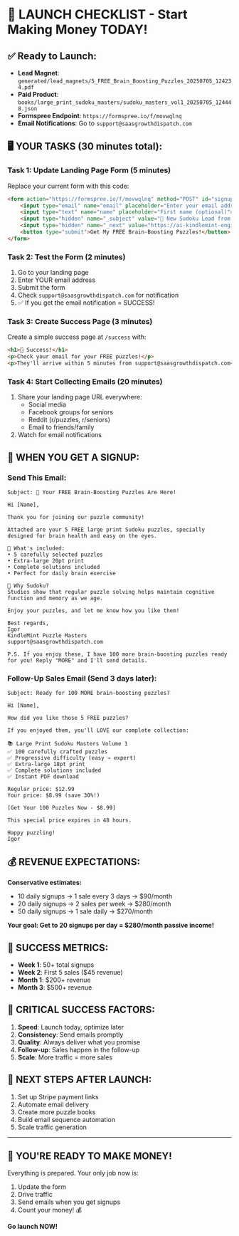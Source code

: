 # 🚀 LAUNCH CHECKLIST - Start Making Money TODAY!

## ✅ Ready to Launch:
- **Lead Magnet**: `generated/lead_magnets/5_FREE_Brain_Boosting_Puzzles_20250705_124234.pdf`
- **Paid Product**: `books/large_print_sudoku_masters/sudoku_masters_vol1_20250705_124448.json`
- **Formspree Endpoint**: `https://formspree.io/f/movwqlnq`
- **Email Notifications**: Go to `support@saasgrowthdispatch.com`

## 🖥️ YOUR TASKS (30 minutes total):

### Task 1: Update Landing Page Form (5 minutes)
Replace your current form with this code:

```html
<form action="https://formspree.io/f/movwqlnq" method="POST" id="signup-form">
    <input type="email" name="email" placeholder="Enter your email address" required>
    <input type="text" name="name" placeholder="First name (optional)">
    <input type="hidden" name="_subject" value="🧩 New Sudoku Lead from Landing Page!">
    <input type="hidden" name="_next" value="https://ai-kindlemint-engine-8cgfskwhj-igorganapolskys-projects.vercel.app/success">
    <button type="submit">Get My FREE Brain-Boosting Puzzles!</button>
</form>
```

### Task 2: Test the Form (2 minutes)
1. Go to your landing page
2. Enter YOUR email address
3. Submit the form
4. Check `support@saasgrowthdispatch.com` for notification
5. ✅ If you get the email notification = SUCCESS!

### Task 3: Create Success Page (3 minutes)
Create a simple success page at `/success` with:
```html
<h1>🎉 Success!</h1>
<p>Check your email for your FREE puzzles!</p>
<p>They'll arrive within 5 minutes from support@saasgrowthdispatch.com</p>
```

### Task 4: Start Collecting Emails (20 minutes)
1. Share your landing page URL everywhere:
   - Social media
   - Facebook groups for seniors
   - Reddit (r/puzzles, r/seniors)
   - Email to friends/family
2. Watch for email notifications

## 📧 WHEN YOU GET A SIGNUP:

### Send This Email:
```
Subject: 🧩 Your FREE Brain-Boosting Puzzles Are Here!

Hi [Name],

Thank you for joining our puzzle community! 

Attached are your 5 FREE large print Sudoku puzzles, specially designed for brain health and easy on the eyes.

🎯 What's included:
• 5 carefully selected puzzles
• Extra-large 20pt print  
• Complete solutions included
• Perfect for daily brain exercise

🧠 Why Sudoku?
Studies show that regular puzzle solving helps maintain cognitive function and memory as we age.

Enjoy your puzzles, and let me know how you like them!

Best regards,
Igor
KindleMint Puzzle Masters
support@saasgrowthdispatch.com

P.S. If you enjoy these, I have 100 more brain-boosting puzzles ready for you! Reply "MORE" and I'll send details.
```

### Follow-Up Sales Email (Send 3 days later):
```
Subject: Ready for 100 MORE brain-boosting puzzles?

Hi [Name],

How did you like those 5 FREE puzzles? 

If you enjoyed them, you'll LOVE our complete collection:

📚 Large Print Sudoku Masters Volume 1
✅ 100 carefully crafted puzzles
✅ Progressive difficulty (easy → expert)
✅ Extra-large 18pt print
✅ Complete solutions included
✅ Instant PDF download

Regular price: $12.99
Your price: $8.99 (save 30%!)

[Get Your 100 Puzzles Now - $8.99]

This special price expires in 48 hours.

Happy puzzling!
Igor
```

## 💰 REVENUE EXPECTATIONS:

**Conservative estimates:**
- 10 daily signups → 1 sale every 3 days → $90/month
- 20 daily signups → 2 sales per week → $280/month  
- 50 daily signups → 1 sale daily → $270/month

**Your goal: Get to 20 signups per day = $280/month passive income!**

## 🎯 SUCCESS METRICS:
- **Week 1**: 50+ total signups
- **Week 2**: First 5 sales ($45 revenue)
- **Month 1**: $200+ revenue
- **Month 3**: $500+ revenue

## 🚨 CRITICAL SUCCESS FACTORS:
1. **Speed**: Launch today, optimize later
2. **Consistency**: Send emails promptly 
3. **Quality**: Always deliver what you promise
4. **Follow-up**: Sales happen in the follow-up
5. **Scale**: More traffic = more sales

## 📱 NEXT STEPS AFTER LAUNCH:
1. Set up Stripe payment links
2. Automate email delivery
3. Create more puzzle books
4. Build email sequence automation
5. Scale traffic generation

---

## 🎉 YOU'RE READY TO MAKE MONEY!

Everything is prepared. Your only job now is:
1. Update the form
2. Drive traffic
3. Send emails when you get signups
4. Count your money! 💰

**Go launch NOW!**